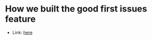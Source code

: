 # How we built the good first issues feature

* Link: [here](https://github.blog/2020-01-22-how-we-built-good-first-issues/)

